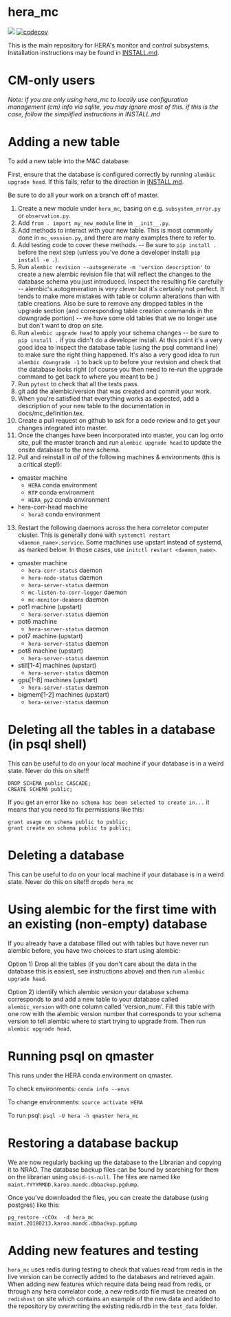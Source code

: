 # hera_mc

![](https://github.com/HERA-Team/hera_mc/workflows/Run%20Tests/badge.svg?branch=master)
[![codecov](https://codecov.io/gh/HERA-Team/hera_mc/branch/master/graph/badge.svg)](https://codecov.io/gh/HERA-Team/hera_mc)

This is the main repository for HERA's monitor and control subsystems.
Installation instructions may be found in [INSTALL.md](./INSTALL.md).

# CM-only users
*Note:  if you are only using hera_mc to locally use configuration management (cm) info via sqlite, you may ignore most of this.
        if this is the case, follow the simplified instructions in INSTALL.md*



# Adding a new table

To add a new table into the M&C database:

First, ensure that the database is configured correctly by running `alembic upgrade head`. If this fails, refer to the direction in [INSTALL.md](./INSTALL.md).

Be sure to do all your work on a branch off of master.

1. Create a new module under `hera_mc`, basing on e.g. `subsystem_error.py` or `observation.py`.
2. Add `from . import my_new_module` line in `__init__.py`.
3. Add methods to interact with your new table. This is most commonly done in
`mc_session.py`, and there are many examples there to refer to.
4. Add testing code to cover these methods. -- Be sure to `pip install .` before
the next step (unless you've done a developer install: `pip install -e .`).
5. Run `alembic revision --autogenerate -m 'version description'` to create a
new alembic revision file that will reflect the changes to the database schema
you just introduced. Inspect the resulting file carefully -- alembic's
autogeneration is very clever but it's certainly not perfect. It tends to make
more mistakes with table or column alterations than with table creations. Also
be sure to remove any dropped tables in the upgrade section (and corresponding
  table creation commands in the downgrade portion) -- we have some old tables
  that we no longer use but don't want to drop on site.
6. Run `alembic upgrade head` to apply your schema changes -- be sure to
`pip install .` if you didn't do a developer install. At this point it's a very
good idea to inspect the database table (using the psql command line) to make
sure the right thing happened. It's also a very good idea to run
`alembic downgrade -1` to back up to before your revision and check that the
database looks right (of course you then need to re-run the upgrade command to
  get back to where you meant to be.)
7. Run `pytest` to check that all the tests pass.
8. git add the alembic/version that was created and commit your work.
9. When you're satisfied that everything works as expected, add a description
of your new table to the documentation in docs/mc_definition.tex.
10. Create a pull request on github to ask for a code review and to get your
changes integrated into master.
11. Once the changes have been incorporated into master, you can log onto site,
pull the master branch and run `alembic upgrade head` to update the onsite
database to the new schema.
12. Pull and reinstall in *all* of the following machines & environments
(this is a critical step!):

  - qmaster machine
    - `HERA` conda environment
    - `RTP` conda environment
    - `HERA_py2` conda environment
  - hera-corr-head machine
    - `hera3` conda environment

13. Restart the following daemons across the hera correletor computer cluster.
This is generally done with `systemctl restart <daemon_name>.service`. Some
machines use upstart instead of systemd, as marked below. In those cases, use
`initctl restart <daemon_name>`.

  - qmaster machine
    - `hera-corr-status` daemon
    - `hera-node-status` daemon
    - `hera-server-status` daemon
    - `mc-listen-to-corr-logger` daemon
    - `mc-monitor-deamons` daemon
  - pot1 machine (upstart)
    - `hera-server-status` daemon
  - pot6 machine
    - `hera-server-status` daemon
  - pot7 machine (upstart)
    - `hera-server-status` daemon
  - pot8 machine (upstart)
    - `hera-server-status` daemon
  - still[1-4] machines (upstart)
    - `hera-server-status` daemon
  - gpu[1-8] machines (upstart)
    - `hera-server-status` daemon
  - bigmem[1-2] machines (upstart)
    - `hera-server-status` daemon

# Deleting all the tables in a database (in psql shell)
This can be useful to do on your local machine if your database is in a weird state. Never do this on site!!!
```
DROP SCHEMA public CASCADE;
CREATE SCHEMA public;
```
If you get an error like `no schema has been selected to create in...` it means that you need to fix permissions like this:
```
grant usage on schema public to public;
grant create on schema public to public;
```

# Deleting a database
This can be useful to do on your local machine if your database is in a weird state. Never do this on site!!!
`dropdb hera_mc`

# Using alembic for the first time with an existing (non-empty) database
If you already have a database filled out with tables but have never run alembic before, you have two choices to start using alembic:

Option 1) Drop all the tables (if you don't care about the data in the database this is easiest, see instructions above) and then run `alembic upgrade head`.

Option 2) identify which alembic version your database schema corresponds to and add a new table to your database called `alembic_version` with one column called 'version_num'. Fill this table with one row with the alembic version number that corresponds to your schema version to tell alembic where to start trying to upgrade from. Then run `alembic upgrade head`.

# Running psql on qmaster

This runs under the HERA conda environment on qmaster.  

To check environments: `conda info --envs`

To change environments:  `source activate HERA`

To run psql:  `psql -U hera -h qmaster hera_mc`

# Restoring a database backup

We are now regularly backing up the database to the Librarian and copying it to NRAO. The database backup files can be found by searching for them on the librarian using `obsid-is-null`. The files are named like `maint.YYYYMMDD.karoo.mandc.dbbackup.pgdump`.

Once you've downloaded the files, you can create the database (using postgres) like this:

`pg_restore -cCOx  -d hera_mc  maint.20180213.karoo.mandc.dbbackup.pgdump`

# Adding new features and testing

`hera_mc` uses redis during testing to check that values read from redis in the live version can be correctly added to the databases and retrieved again. When adding new features which require data being read from redis, or through any hera correlator code, a new redis.rdb file must be created on `redishost` on site which contains an example of the new data and added to the repository by overwriting the existing redis.rdb in the `test_data` folder.
